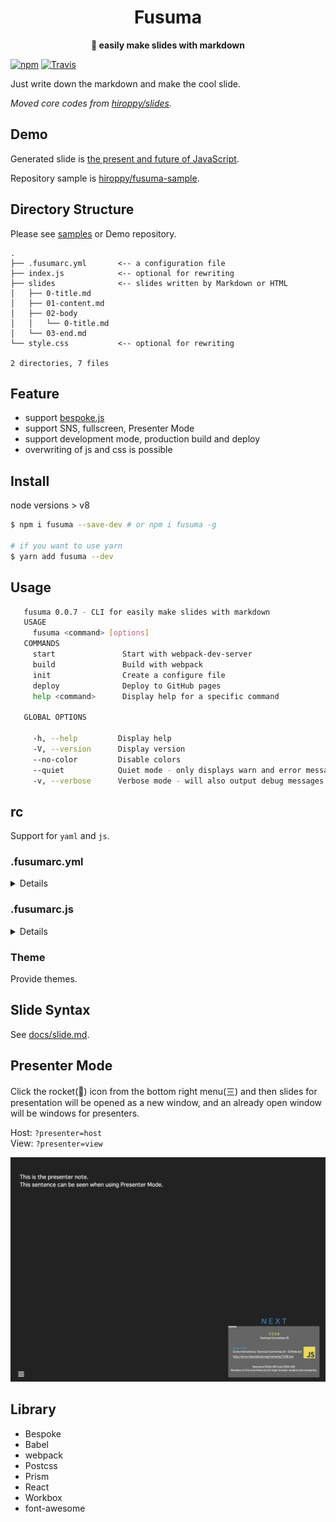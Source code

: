 <div align="center">
  <h1>Fusuma</h1>
</div>

<div align="center">
  <strong>📝 easily make slides with markdown</strong>
</div>

[![npm](https://img.shields.io/npm/v/fusuma.svg?style=flat-square)](https://www.npmjs.com/package/fusuma)
[![Travis](https://img.shields.io/travis/hiroppy/fusuma.svg?style=flat-square)](https://travis-ci.org/hiroppy/fusuma)

Just write down the markdown and make the cool slide.

_Moved core codes from [hiroppy/slides](https://github.com/hiroppy/slides)._

## Demo
Generated slide is [the present and future of JavaScript](https://slides.hiroppy.me/the-present-and-future-of-JavaScript/).

Repository sample is [hiroppy/fusuma-sample](https://github.com/hiroppy/fusuma-sample).

## Directory Structure

Please see [samples](/samples) or Demo repository.

```
.
├── .fusumarc.yml       <-- a configuration file
├── index.js            <-- optional for rewriting
├── slides              <-- slides written by Markdown or HTML
│   ├── 0-title.md
│   ├── 01-content.md
│   ├── 02-body
│   │   └── 0-title.md
│   └── 03-end.md
└── style.css           <-- optional for rewriting

2 directories, 7 files
```

## Feature
- support [bespoke.js](https://github.com/bespokejs/bespoke)
- support SNS, fullscreen, Presenter Mode
- support development mode, production build and deploy
- overwriting of js and css is possible

## Install
node versions > v8

```sh
$ npm i fusuma --save-dev # or npm i fusuma -g

# if you want to use yarn
$ yarn add fusuma --dev
```

## Usage

```sh
   fusuma 0.0.7 - CLI for easily make slides with markdown
   USAGE
     fusuma <command> [options]
   COMMANDS
     start               Start with webpack-dev-server
     build               Build with webpack
     init                Create a configure file
     deploy              Deploy to GitHub pages
     help <command>      Display help for a specific command

   GLOBAL OPTIONS

     -h, --help         Display help
     -V, --version      Display version
     --no-color         Disable colors
     --quiet            Quiet mode - only displays warn and error messages
     -v, --verbose      Verbose mode - will also output debug messages
```

## rc

Support for `yaml` and `js`.

### .fusumarc.yml

<details>

```yaml
meta:
  url: https://slides.hiroppy.me
  name: the present and future of JavaScript
  author: Yuta Hiroto
  description: Explain how specifications are determined and how it will be in the future.
  thumbnail: https://avatars1.githubusercontent.com/u/1725583?v=4&s=200
  siteName: slides.hiroppy.me
slide:
  theme: js
extends:
  js: index.js
  css: style.css
```

</details>

### .fusumarc.js

<details>

```js
module.exports = {
  meta: {
    url: 'https://slide.hiroppy.me',
    name: 'test-test',
    author: 'hiroppy',
    description: 'test',
    thumbnail: 'url',
    siteName: 'siteName'
  },
  slide: {
    theme: 'js'
  },
  extends: {
    js: 'index.js',
    css: 'style.css'
  }
};
```

</details>

### Theme

Provide themes.

## Slide Syntax
See [docs/slide.md](./docs/slide.md).

## Presenter Mode

Click the rocket(:rocket:) icon from the bottom right menu(三) and then slides for presentation will be opened as a new window, and an already open window will be windows for presenters.

Host: `?presenter=host`  
View: `?presenter=view`

![](./images/presenter-host.png)

## Library
- Bespoke
- Babel
- webpack
- Postcss
- Prism
- React
- Workbox
- font-awesome